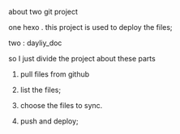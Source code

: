 
about two git project

one hexo .
this project is used to deploy the files;

two : dayliy_doc


so I just divide the project about these parts

1. pull files from github 

2. list the files;

3. choose the files to sync. 

4. push and deploy;

